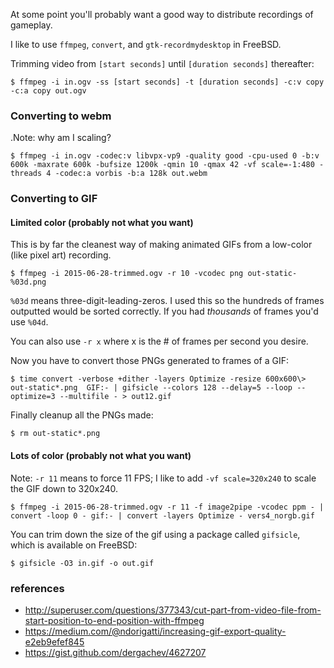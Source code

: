 At some point you'll probably want a good way to distribute recordings of gameplay.

I like to use `ffmpeg`, `convert`, and `gtk-recordmydesktop` in FreeBSD.

Trimming video from `[start seconds]` until `[duration seconds]` thereafter:

```
$ ffmpeg -i in.ogv -ss [start seconds] -t [duration seconds] -c:v copy -c:a copy out.ogv
```

### Converting to webm

.Note: why am I scaling?
```
$ ffmpeg -i in.ogv -codec:v libvpx-vp9 -quality good -cpu-used 0 -b:v 600k -maxrate 600k -bufsize 1200k -qmin 10 -qmax 42 -vf scale=-1:480 -threads 4 -codec:a vorbis -b:a 128k out.webm
```

### Converting to GIF

#### Limited color (probably not what you want)

This is by far the cleanest way of making animated GIFs from a low-color (like pixel art) recording.

```
$ ffmpeg -i 2015-06-28-trimmed.ogv -r 10 -vcodec png out-static-%03d.png
```

`%03d` means three-digit-leading-zeros. I used this so the hundreds of frames outputted would be sorted correctly. If you had _thousands_ of frames you'd use `%04d`.

You can also use `-r x` where x is the \# of frames per second you desire.

Now you have to convert those PNGs generated to frames of a GIF:

```
$ time convert -verbose +dither -layers Optimize -resize 600x600\> out-static*.png  GIF:- | gifsicle --colors 128 --delay=5 --loop --optimize=3 --multifile - > out12.gif
```

Finally cleanup all the PNGs made:

```
$ rm out-static*.png
```

#### Lots of color (probably not what you want)

Note: `-r 11` means to force 11 FPS; I like to add `-vf scale=320x240` to scale the GIF down to 320x240.
```
$ ffmpeg -i 2015-06-28-trimmed.ogv -r 11 -f image2pipe -vcodec ppm - | convert -loop 0 - gif:- | convert -layers Optimize - vers4_norgb.gif
```

You can trim down the size of the gif using a package called `gifsicle`, which is available on FreeBSD:

```
$ gifsicle -O3 in.gif -o out.gif
```

### references

  * http://superuser.com/questions/377343/cut-part-from-video-file-from-start-position-to-end-position-with-ffmpeg
  * https://medium.com/@ndorigatti/increasing-gif-export-quality-e2eb9efef845
  * https://gist.github.com/dergachev/4627207
